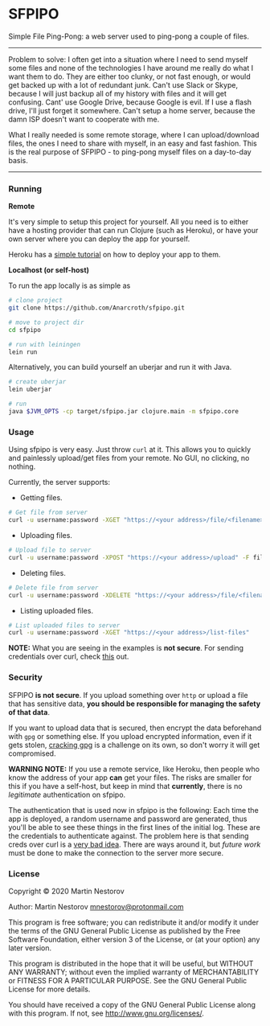 # SFPIPO

Simple File Ping-Pong: a web server used to ping-pong a couple of files.

---

Problem to solve: I often get into a situation where I need to send myself some files and none of the technologies I have around me really do what I want them to do. They are either too clunky, or not fast enough, or would get backed up with a lot of redundant junk. Can't use Slack or Skype, because I will just backup all of my history with files and it will get confusing. Cant' use Google Drive, because Google is evil. If I use a flash drive, I'll just forget it somewhere. Can't setup a home server, because the damn ISP doesn't want to cooperate with me.

What I really needed is some remote storage, where I can upload/download files, the ones I need to share with myself, in an easy and fast fashion. This is the real purpose of SFPIPO - to ping-pong myself files on a day-to-day basis.

---

### Running

**Remote**

It's very simple to setup this project for yourself. All you need is to either have a hosting provider that can run Clojure (such as Heroku), or have your own server where you can deploy the app for yourself.

Heroku has a [simple tutorial](https://devcenter.heroku.com/articles/getting-started-with-clojure) on how to deploy your app to them.

**Localhost (or self-host)**

To run the app locally is as simple as

``` bash
# clone project
git clone https://github.com/Anarcroth/sfpipo.git

# move to project dir
cd sfpipo

# run with leiningen
lein run
```

Alternatively, you can build yourself an uberjar and run it with Java.

``` bash
# create uberjar
lein uberjar

# run
java $JVM_OPTS -cp target/sfpipo.jar clojure.main -m sfpipo.core
```

### Usage

Using sfpipo is very easy. Just throw `curl` at it. This allows you to quickly and painlessly upload/get files from your remote. No GUI, no clicking, no nothing.

Currently, the server supports:

* Getting files.
``` bash
# Get file from server
curl -u username:password -XGET "https://<your address>/file/<filename>" -o <filename>
```

* Uploading files.
``` bash
# Upload file to server
curl -u username:password -XPOST "https://<your address>/upload" -F file=@<yourfile>
```

* Deleting files.
``` bash
# Delete file from server
curl -u username:password -XDELETE "https://<your address>/file/<filename>"
```

* Listing uploaded files.
``` bash
# List uploaded files to server
curl -u username:password -XGET "https://<your address>/list-files"
```

**NOTE:** What you are seeing in the examples is **not secure**. For sending credentials over curl, check [this](https://stackoverflow.com/questions/2594880/using-curl-with-a-username-and-password) out.

### Security

SFPIPO **is not secure**. If you upload something over `http` or upload a file that has sensitive data, **you should be responsible for managing the safety of that data**.

If you want to upload data that is secured, then encrypt the data beforehand with `gpg` or something else. If you upload encrypted information, even if it gets stolen, [cracking gpg](https://security.stackexchange.com/questions/77340/how-easy-is-it-to-crack-gpg-with-private-key-but-without-password) is a challenge on its own, so don't worry it will get compromised.

**WARNING NOTE:** If you use a remote service, like Heroku, then people who know the address of your app **can** get your files. The risks are smaller for this if you have a self-host, but keep in mind that **currently**, there is no _legitimate_ authentication on sfpipo.

The authentication that is used now in sfpipo is the following: Each time the app is deployed, a random username and password are generated, thus you'll be able to see these things in the first lines of the initial log. These are the credentials to authenticate against. The problem here is that sending creds over curl is a [very bad idea](https://superuser.com/questions/919859/is-curl-u-usernamepassword-http-example-com-secure). There are ways around it, but _future work_ must be done to make the connection to the server more secure.

### License

Copyright © 2020 Martin Nestorov

Author: Martin Nestorov mnestorov@protonmail.com

This program is free software; you can redistribute it and/or modify it under the terms of the GNU General Public License as published by the Free Software Foundation, either version 3 of the License, or (at your option) any later version.

This program is distributed in the hope that it will be useful, but WITHOUT ANY WARRANTY; without even the implied warranty of MERCHANTABILITY or FITNESS FOR A PARTICULAR PURPOSE. See the GNU General Public License for more details.

You should have received a copy of the GNU General Public License along with this program. If not, see http://www.gnu.org/licenses/.
